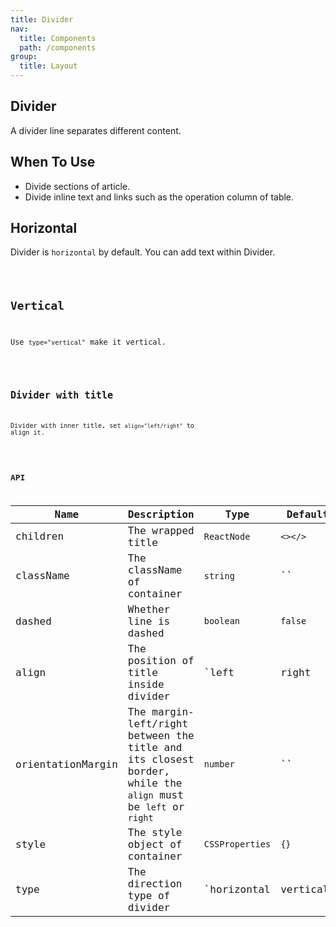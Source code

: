 ```yaml
---
title: Divider
nav:
  title: Components
  path: /components
group:
  title: Layout
---
```


## Divider

A divider line separates different content.

## When To Use

* Divide sections of article.
* Divide inline text and links such as the operation column of table.

## Horizontal

Divider is `horizontal` by default. You can add text within Divider.

<code src='./demo/horizontal.tsx' />

## Vertical

Use `type="vertical"` make it vertical.

<code src='./demo/vertical.tsx' />

## Divider with title

Divider with inner title, set `align="left/right"` to align it.

<code src='./demo/withText.tsx' />

## API

| Name      | Description      | Type                                       | Default   |
| ----------- | ---------------- | ------------------------------------------ | --------- |
| children        | 	The wrapped title         | `ReactNode`         | `<></>` |
| className    | The className of container         | `string`                                  | ``   |
| dashed	      | Whether line is dashed   | `boolean`                   | `false`   |
| align     | The position of title inside divider	         | `left | right | center`          | `center`   |
| orientationMargin        | The margin-left/right between the title and its closest border, while the `align` must be `left` or `right`       | `number` | ``   |
| style | The style object of container | `CSSProperties`                                 | `{}`      |
| type     | The direction type of divider  | `horizontal | vertical` | `horizontal`    |